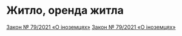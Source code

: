 # Житло, оренда житла

<seealso>
    <category ref="wrs">
        <a href="https://mb.gov.al/wp-content/uploads/2024/10/Ligj-per-te-Huajt-%E2%80%93-nr.-79.2021_English.pdf">Закон № 79/2021 «О іноземцях»</a>
    </category>
    <category ref="wrs1">
        <a href="https://mb.gov.al/wp-content/uploads/2024/10/Ligj-per-te-Huajt-%E2%80%93-nr.-79.2021_English.pdf">Закон № 79/2021 «О іноземцях»</a>
    </category>
</seealso>